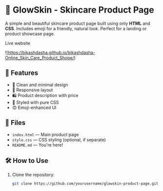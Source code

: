 # 🌿 GlowSkin - Skincare Product Page

A simple and beautiful skincare product page built using only **HTML** and **CSS**. Includes emoji for a friendly, natural look. Perfect for a landing or product showcase page.

Live website

![https://bikashdasha.github.io/bikashdasha-Online_Skin_Care_Product_Shope/)

## 🚀 Features

- 🌸 Clean and minimal design  
- 💅 Responsive layout  
- 🛍️ Product description with price  
- 🎨 Styled with pure CSS  
- 😍 Emoji-enhanced UI

## 📁 Files

- `index.html` — Main product page  
- `style.css` — CSS styling (optional, if separate)  
- `README.md` — You're here!  

## 🛠️ How to Use

1. Clone the repository:
   ```bash
   git clone https://github.com/yourusername/glowskin-product-page.git
